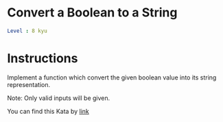 # Convert a Boolean to a String

```yaml
Level : 8 kyu
```



# Instructions
Implement a function which convert the given boolean value into its string representation.

Note: Only valid inputs will be given.


You can find this Kata by [link](https://www.codewars.com/kata/551b4501ac0447318f0009cd/train/java)